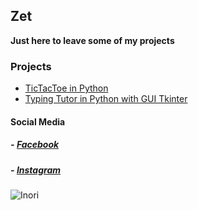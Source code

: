 ## Zet

**Just here to leave some of my projects**

### Projects

- [TicTacToe in Python](https://github.com/kyizet/python-tictactoe)
- [Typing Tutor in Python with GUI Tkinter](https://github.com/kyizet/typtolator-python)

#### Social Media
##### - [Facebook](https://www.facebook.com/zett1kz)
##### - [Instagram](https://www.instagram.com)

![Inori](https://media.giphy.com/media/ufG9Xc0XvColG/source.gif)
